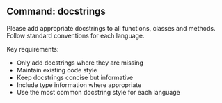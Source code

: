 ## Command: docstrings

Please add appropriate docstrings to all functions, classes and
methods. Follow standard conventions for each language.

Key requirements:

- Only add docstrings where they are missing
- Maintain existing code style
- Keep docstrings concise but informative
- Include type information where appropriate
- Use the most common docstring style for each language
